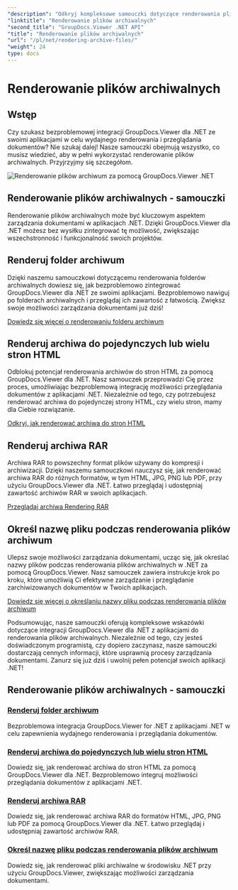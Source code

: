 ```yaml
---
"description": "Odkryj kompleksowe samouczki dotyczące renderowania plików archiwalnych przy użyciu GroupDocs.Viewer dla .NET. Zintegruj się bezproblemowo i wydajnie ze swoimi aplikacjami .NET."
"linktitle": "Renderowanie plików archiwalnych"
"second_title": "GroupDocs.Viewer .NET API"
"title": "Renderowanie plików archiwalnych"
"url": "/pl/net/rendering-archive-files/"
"weight": 24
type: docs
---
```

# Renderowanie plików archiwalnych

## Wstęp

Czy szukasz bezproblemowej integracji GroupDocs.Viewer dla .NET ze swoimi aplikacjami w celu wydajnego renderowania i przeglądania dokumentów? Nie szukaj dalej! Nasze samouczki obejmują wszystko, co musisz wiedzieć, aby w pełni wykorzystać renderowanie plików archiwalnych. Przyjrzyjmy się szczegółom.

![Renderowanie plików archiwum za pomocą GroupDocs.Viewer .NET](/viewer/rendering-archive-files/image.png)

## Renderowanie plików archiwalnych - samouczki

Renderowanie plików archiwalnych może być kluczowym aspektem zarządzania dokumentami w aplikacjach .NET. Dzięki GroupDocs.Viewer dla .NET możesz bez wysiłku zintegrować tę możliwość, zwiększając wszechstronność i funkcjonalność swoich projektów.

## Renderuj folder archiwum

Dzięki naszemu samouczkowi dotyczącemu renderowania folderów archiwalnych dowiesz się, jak bezproblemowo zintegrować GroupDocs.Viewer dla .NET ze swoimi aplikacjami. Bezproblemowo nawiguj po folderach archiwalnych i przeglądaj ich zawartość z łatwością. Zwiększ swoje możliwości zarządzania dokumentami już dziś!

[Dowiedz się więcej o renderowaniu folderu archiwum](./render-archive-folder/)

## Renderuj archiwa do pojedynczych lub wielu stron HTML

Odblokuj potencjał renderowania archiwów do stron HTML za pomocą GroupDocs.Viewer dla .NET. Nasz samouczek przeprowadzi Cię przez proces, umożliwiając bezproblemową integrację możliwości przeglądania dokumentów z aplikacjami .NET. Niezależnie od tego, czy potrzebujesz renderować archiwa do pojedynczej strony HTML, czy wielu stron, mamy dla Ciebie rozwiązanie.

[Odkryj, jak renderować archiwa do stron HTML](./render-archives-html/)

## Renderuj archiwa RAR

Archiwa RAR to powszechny format plików używany do kompresji i archiwizacji. Dzięki naszemu samouczkowi nauczysz się, jak renderować archiwa RAR do różnych formatów, w tym HTML, JPG, PNG lub PDF, przy użyciu GroupDocs.Viewer dla .NET. Łatwo przeglądaj i udostępniaj zawartość archiwów RAR w swoich aplikacjach.

[Przeglądaj archiwa Rendering RAR](./render-rar/)

## Określ nazwę pliku podczas renderowania plików archiwum

Ulepsz swoje możliwości zarządzania dokumentami, ucząc się, jak określać nazwy plików podczas renderowania plików archiwalnych w .NET za pomocą GroupDocs.Viewer. Nasz samouczek zawiera instrukcje krok po kroku, które umożliwią Ci efektywne zarządzanie i przeglądanie zarchiwizowanych dokumentów w Twoich aplikacjach.

[Dowiedz się więcej o określaniu nazwy pliku podczas renderowania plików archiwum](./specify-filename-render-archive/)

Podsumowując, nasze samouczki oferują kompleksowe wskazówki dotyczące integracji GroupDocs.Viewer dla .NET z aplikacjami do renderowania plików archiwalnych. Niezależnie od tego, czy jesteś doświadczonym programistą, czy dopiero zaczynasz, nasze samouczki dostarczają cennych informacji, które usprawnią procesy zarządzania dokumentami. Zanurz się już dziś i uwolnij pełen potencjał swoich aplikacji .NET!
## Renderowanie plików archiwalnych - samouczki
### [Renderuj folder archiwum](./render-archive-folder/)
Bezproblemowa integracja GroupDocs.Viewer for .NET z aplikacjami .NET w celu zapewnienia wydajnego renderowania i przeglądania dokumentów.
### [Renderuj archiwa do pojedynczych lub wielu stron HTML](./render-archives-html/)
Dowiedz się, jak renderować archiwa do stron HTML za pomocą GroupDocs.Viewer dla .NET. Bezproblemowo integruj możliwości przeglądania dokumentów z aplikacjami .NET.
### [Renderuj archiwa RAR](./render-rar/)
Dowiedz się, jak renderować archiwa RAR do formatów HTML, JPG, PNG lub PDF za pomocą GroupDocs.Viewer dla .NET. Łatwo przeglądaj i udostępniaj zawartość archiwów RAR.
### [Określ nazwę pliku podczas renderowania plików archiwum](./specify-filename-render-archive/)
Dowiedz się, jak renderować pliki archiwalne w środowisku .NET przy użyciu GroupDocs.Viewer, zwiększając możliwości zarządzania dokumentami.